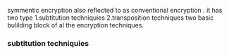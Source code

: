 
symmentic encryption also reflected to as conventional encryption . it has two type
1.subtitution techniquies
2.transposition techniques
two basic bulilding block of al the encryption techniques.

### subtitution techniquies
